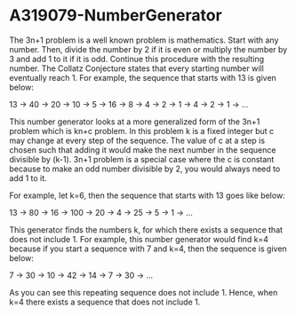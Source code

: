 # A319079-NumberGenerator
The 3n+1 problem is a well known problem is mathematics. Start with any number. Then, divide the number by 2 if it is even or multiply the number by 3 and add 1 to it if it is odd. Continue this procedure with the resulting number. The Collatz Conjecture states that every starting number will eventually reach 1. For example, the sequence that starts with 13 is given below:

13 -> 40 -> 20 -> 10 -> 5 -> 16 -> 8 -> 4 -> 2 -> 1 -> 4 -> 2 -> 1 -> ...

This number generator looks at a more generalized form of the 3n+1 problem which is kn+c problem. In this problem k is a fixed integer but c may change at every step of the sequence. The value of c at a step is chosen such that adding it would make the next number in the sequence divisible by (k-1). 3n+1 problem is a special case where the c is constant because to make an odd number divisible by 2, you would always need to add 1 to it.

For example, let k=6, then the sequence that starts with 13 goes like below:

13 -> 80 -> 16 -> 100 -> 20 -> 4 -> 25 -> 5 -> 1 -> ...

This generator finds the numbers k, for which there exists a sequence that does not include 1. For example, this number generator would find k=4 because if you start a sequence with 7 and k=4, then the sequence is given below:

7 -> 30 -> 10 -> 42 -> 14 -> 7 -> 30 -> ...

As you can see this repeating sequence does not include 1. Hence, when k=4 there exists a sequence that does not include 1.
